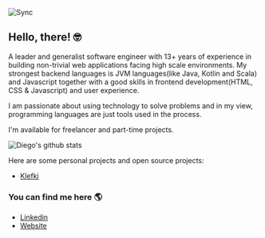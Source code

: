 ![Sync](https://github.com/rdiego26/rdiego26/workflows/Sync/badge.svg)

## Hello, there! 🤓

A leader and generalist software engineer with 13+ years of experience in building non-trivial web applications facing high scale environments. My strongest backend languages is JVM languages(like Java, Kotlin and Scala) and Javascript together with a good skills in frontend development(HTML, CSS & Javascript) and user experience.

I am passionate about using technology to solve problems and in my view, programming languages are just tools used in the process.

I'm available for freelancer and part-time projects.

![Diego's github stats](https://github-readme-stats.vercel.app/api?username=rdiego26&show_icons=true)

Here are some personal projects and open source projects:

* [Klefki](https://github.com/rdiego26/klefki)

### You can find me here 🌎

* [Linkedin](https://www.linkedin.com/in/rdiego26)
* [Website](https://www.diegoramos.me)
